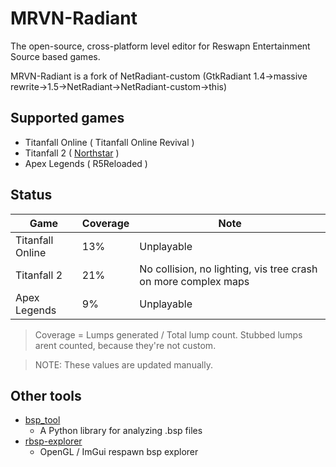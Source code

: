 # MRVN-Radiant

The open-source, cross-platform level editor for Reswapn Entertainment Source based games.

MRVN-Radiant is a fork of NetRadiant-custom (GtkRadiant 1.4&rarr;massive rewrite&rarr;1.5&rarr;NetRadiant&rarr;NetRadiant-custom&rarr;this)


## Supported games
- Titanfall Online ( Titanfall Online Revival )
- Titanfall 2 ( [Northstar](https://northstar.tf) )
- Apex Legends ( R5Reloaded )

## Status
| Game | Coverage | Note |
|------|----------|------|
| Titanfall Online | 13% | Unplayable |
| Titanfall 2 | 21% | No collision, no lighting, vis tree crash on more complex maps |
| Apex Legends | 9% | Unplayable |

> Coverage = Lumps generated / Total lump count. Stubbed lumps arent counted, because they're not custom.

> NOTE: These values are updated manually.

## Other tools
- [bsp_tool](https://github.com/snake-biscuits/bsp_tool)
    - A Python library for analyzing .bsp files
- [rbsp-explorer](https://gitlab.com/F1FTY/rbsp-explorer)
    - OpenGL / ImGui respawn bsp explorer